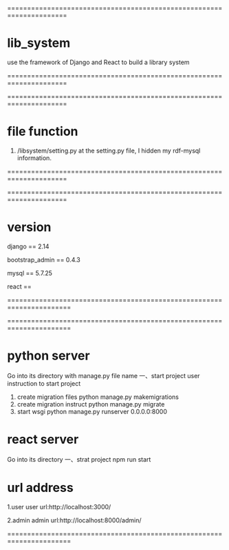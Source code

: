=====================================================================
# lib_system
use the framework of Django and React to build a library system

=====================================================================

=====================================================================
# file function
1. /libsystem/setting.py
at the setting.py file, I hidden my rdf-mysql information.

=====================================================================

=====================================================================
# version
django == 2.14

bootstrap_admin == 0.4.3

mysql == 5.7.25

react == 

======================================================================

======================================================================
# python server
Go into its directory with manage.py file name
一、start project
user instruction to start project
1. create migration files
python manage.py makemigrations
2. create migration instruct
python manage.py migrate
3. start wsgi
python manage.py runserver 0.0.0.0:8000

# react server
Go into its directory
一、strat project
npm run start

# url address
1.user
user url:http://localhost:3000/

2.admin
admin url:http://localhost:8000/admin/

======================================================================

